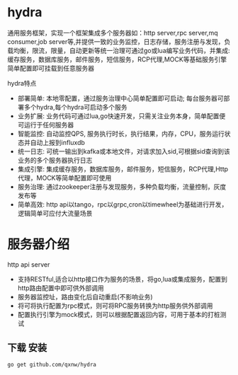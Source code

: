 # hydra 
通用服务框架，实现一个框架集成多个服务器如：http server,rpc server,mq consumer,job server等,并提供一致的业务监控，日志存储，服务注册与发现，负载均衡，限流，限量，自动更新等统一治理可通过go或lua编写业务代码，并集成:缓存服务，数据库服务，邮件服务，短信服务，RCP代理,MOCK等基础服务引擎简单配置即可挂载到任意服务器

  hydra特点
* 部署简单: 本地零配置，通过服务治理中心简单配置即可启动; 每台服务器可部署多个hydra,每个hydra可启动多个服务
* 业务扩展: 业务代码可通过lua,go快速开发，只需关注业务本身，简单配置便可运行于任何服务器
* 智能监控: 自动监控QPS, 服务执行时长，执行结果，内存，CPU，服务运行状态并自动上报到influxdb
* 统一日志: 可统一输出到kafka或本地文件，对请求加入sid,可根据sid查询到该业务的多个服务器执行日志
* 集成引擎: 集成缓存服务，数据库服务，邮件服务，短信服务，RCP代理,Http代理，MOCK等简单配置即可使用
* 服务治理: 通过zookeeper注册与发现服务，多种负载均衡，流量控制，灰度发布等
* 简单高效: http api以tango，rpc以grpc,cron以timewheel为基础进行开发，逻辑简单可应付大流量场景

 # 服务器介绍
   http api server
* 支持RESTful,适合以http接口作为服务的场景，将go,lua或集成服务，配置到http路由配置中即可供外部调用
* 服务器监控址，路由变化后自动重启(不影响业务)
* 将可将执行配置为rpc模式，则可将RPC服务转换为http服务供外部调用
* 配置执行引擎为mock模式，则可以根据配置返回内容，可用于基本的打桩测试







## 下载 安装

    go get github.com/qxnw/hydra


